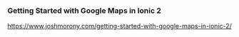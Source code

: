 ### Getting Started with Google Maps in Ionic 2

https://www.joshmorony.com/getting-started-with-google-maps-in-ionic-2/

